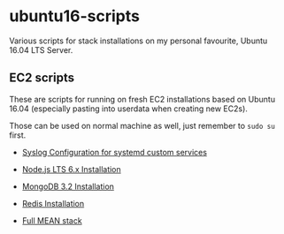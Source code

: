 # ubuntu16-scripts

Various scripts for stack installations on my personal favourite, Ubuntu 16.04 LTS Server.

## EC2 scripts

These are scripts for running on fresh EC2 installations based on Ubuntu 16.04 (especially pasting into userdata when creating new EC2s).

Those can be used on normal machine as well, just remember to ```sudo su``` first.

 * [Syslog Configuration for systemd custom services](aws/rsyslog_conf.sh)
 * [Node.js LTS 6.x Installation](aws/nodejs_lts.sh)
 * [MongoDB 3.2 Installation](aws/mongodb.sh)
 * [Redis Installation](aws/redis.sh)

 * [Full MEAN stack](aws/mean_stack.sh)

